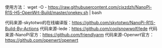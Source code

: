 使用方法：
wget -O - https://raw.githubusercontent.com/cjxzdzh/NanoPi-R1S-H5-OpenWrt-Build/master/onekey.sh | bash

代码来源-skytotwo的在线编译版：https://github.com/skytotwo/NanoPi-R1S-Build-By-Actions
代码来源-lede：https://github.com/coolsnowwolf/lede
代码来源-NanoPi官方：https://github.com/friendlyarm
代码来源-Openwrt官方：https://github.com/openwrt/openwrt

